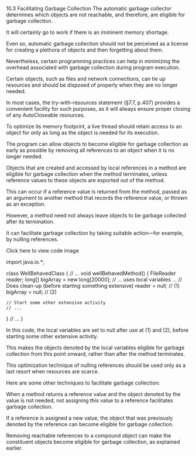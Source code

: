 10.3 Facilitating Garbage Collection
The automatic garbage collector determines which objects are not reachable, and therefore, are eligible for garbage collection.

It will certainly go to work if there is an imminent memory shortage.

Even so, automatic garbage collection should not be perceived as a license for creating a plethora of objects and then forgetting about them.

Nevertheless, certain programming practices can help in minimizing the overhead associated with garbage collection during program execution.

Certain objects, such as files and network connections, can tie up resources and should be disposed of properly when they are no longer needed.

In most cases, the try-with-resources statement (§7.7, p.407) provides a convenient facility for such purposes, as it will always ensure proper closing of any AutoCloseable resources.

To optimize its memory footprint, a live thread should retain access to an object for only as long as the object is needed for its execution.

The program can allow objects to become eligible for garbage collection as early as possible by removing all references to an object when it is no longer needed.

Objects that are created and accessed by local references in a method are eligible for garbage collection when the method terminates, unless reference values to these objects are exported out of the method.

This can occur if a reference value is returned from the method, passed as an argument to another method that records the reference value, or thrown as an exception.

However, a method need not always leave objects to be garbage collected after its termination.

It can facilitate garbage collection by taking suitable action—for example, by nulling references.

Click here to view code image

import java.io.*;

class WellBehavedClass {
  // ...
  void wellBehavedMethod() {
    FileReader reader;
    long[] bigArray = new long[20000];
    // ... uses local variables ...
    // Does clean-up (before starting something extensive)
    reader = null;                   // (1)
    bigArray = null;                 // (2)

    // Start some other extensive activity
    // ...
  }
  // ...
}

In this code, the local variables are set to null after use at (1) and (2), before starting some other extensive activity.

This makes the objects denoted by the local variables eligible for garbage collection from this point onward, rather than after the method terminates.

This optimization technique of nulling references should be used only as a last resort when resources are scarce.

Here are some other techniques to facilitate garbage collection:

  When a method returns a reference value and the object denoted by the value is not needed, not assigning this value to a reference facilitates garbage collection.

  If a reference is assigned a new value, the object that was previously denoted by the reference can become eligible for garbage collection.

  Removing reachable references to a compound object can make the constituent objects become eligible for garbage collection, as explained earlier.